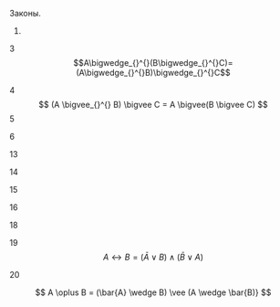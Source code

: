 Законы.

1.

3 $$A\bigwedge_{}^{}(B\bigwedge_{}^{}C)=(A\bigwedge_{}^{}B)\bigwedge_{}^{}C$$


4
$$ (A \bigvee_{}^{} B) \bigvee C = A \bigvee(B \bigvee C) $$
5

6

13

14

15

16

18

19 $$ A\leftrightarrow B=(\bar{A} {\vee } B)\wedge (\bar{B} \vee A) $$

20

$$ A \oplus B = (\bar{A} \wedge  B) \vee (A \wedge  \bar{B)} $$
